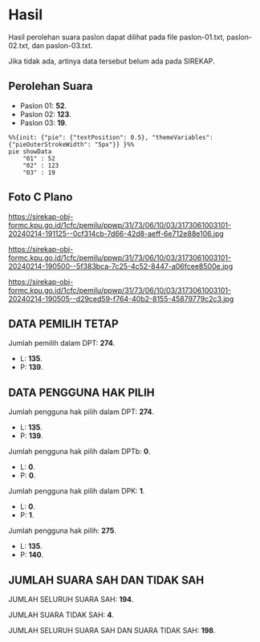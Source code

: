 # Hasil

Hasil perolehan suara paslon dapat dilihat pada file paslon-01.txt, paslon-02.txt, dan paslon-03.txt.

Jika tidak ada, artinya data tersebut belum ada pada SIREKAP.

## Perolehan Suara

 * Paslon 01: **52**.
 * Paslon 02: **123**.
 * Paslon 03: **19**.

```mermaid
%%{init: {"pie": {"textPosition": 0.5}, "themeVariables": {"pieOuterStrokeWidth": "5px"}} }%%
pie showData
    "01" : 52
    "02" : 123
    "03" : 19
```
## Foto C Plano

https://sirekap-obj-formc.kpu.go.id/1cfc/pemilu/ppwp/31/73/06/10/03/3173061003101-20240214-191125--0cf314cb-7d66-42d8-aeff-6e712e88e106.jpg

https://sirekap-obj-formc.kpu.go.id/1cfc/pemilu/ppwp/31/73/06/10/03/3173061003101-20240214-190500--5f383bca-7c25-4c52-8447-a06fcee8500e.jpg

https://sirekap-obj-formc.kpu.go.id/1cfc/pemilu/ppwp/31/73/06/10/03/3173061003101-20240214-190505--d29ced59-f764-40b2-8155-45879779c2c3.jpg

## DATA PEMILIH TETAP

Jumlah pemilih dalam DPT: **274**.
 * L: **135**.
 * P: **139**.

## DATA PENGGUNA HAK PILIH

Jumlah pengguna hak pilih dalam DPT: **274**.
 * L: **135**.
 * P: **139**.

Jumlah pengguna hak pilih dalam DPTb: **0**.
 * L: **0**.
 * P: **0**.

Jumlah pengguna hak pilih dalam DPK: **1**.
 * L: **0**.
 * P: **1**.

Jumlah pengguna hak pilih: **275**.
 * L: **135**.
 * P: **140**.

## JUMLAH SUARA SAH DAN TIDAK SAH

JUMLAH SELURUH SUARA SAH: **194**.

JUMLAH SUARA TIDAK SAH: **4**.

JUMLAH SELURUH SUARA SAH DAN SUARA TIDAK SAH: **198**.
